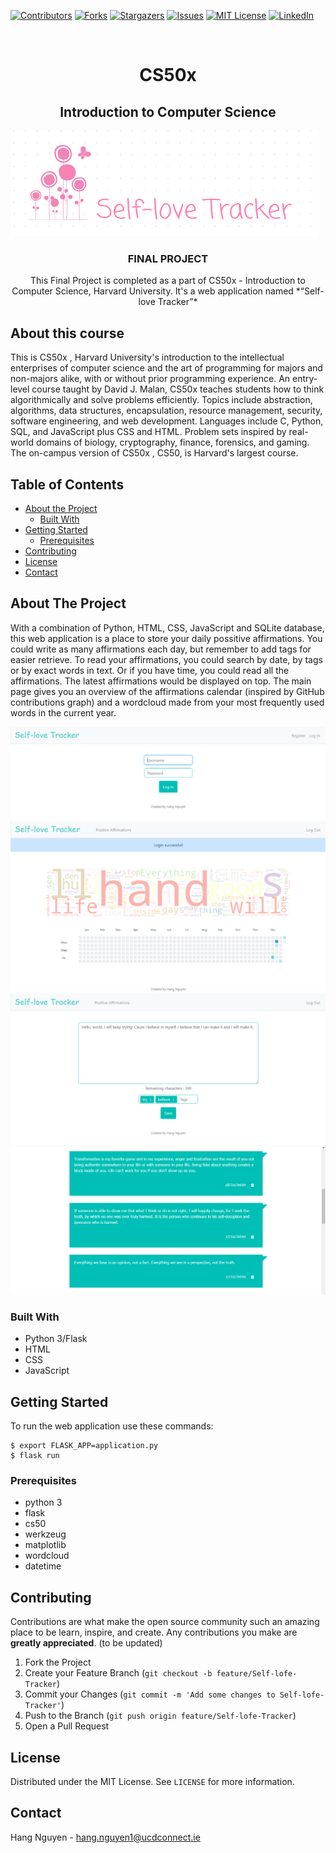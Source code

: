 [![Contributors][contributors-shield]][contributors-url]
[![Forks][forks-shield]][forks-url]
[![Stargazers][stars-shield]][stars-url]
[![Issues][issues-shield]][issues-url]
[![MIT License][license-shield]][license-url]
[![LinkedIn][linkedin-shield]][linkedin-url]



<!-- PROJECT LOGO -->
<br />
<h1 align="center">
  CS50x
</h1>
<h2 align="center">
  Introduction to Computer Science
</h2>
<a align="center">
  <img src="static/banner.PNG" alt="Logo" >
</a>
<h3 align="center">FINAL PROJECT</h3>

<p align="center">
 This Final Project is completed as a part of CS50x - Introduction to Computer Science, Harvard University. It's a web application named *“Self-love Tracker”*
</p>

## About this course
This is CS50x , Harvard University's introduction to the intellectual enterprises of computer science and the art of programming for majors and non-majors alike, with or without prior programming experience. An entry-level course taught by David J. Malan, CS50x teaches students how to think algorithmically and solve problems efficiently. Topics include abstraction, algorithms, data structures, encapsulation, resource management, security, software engineering, and web development. Languages include C, Python, SQL, and JavaScript plus CSS and HTML. Problem sets inspired by real-world domains of biology, cryptography, finance, forensics, and gaming. The on-campus version of CS50x , CS50, is Harvard's largest course.

<!-- TABLE OF CONTENTS -->
## Table of Contents

* [About the Project](#about-the-project)
  * [Built With](#built-with)
* [Getting Started](#getting-started)
  * [Prerequisites](#prerequisites)
* [Contributing](#contributing)
* [License](#license)
* [Contact](#contact)



<!-- ABOUT THE PROJECT -->
## About The Project


With a combination of Python, HTML, CSS, JavaScript and SQLite database, this web application is a place to store your daily possitive affirmations.
You could write as many affirmations each day, but remember to add tags for easier retrieve.
To read your affirmations, you could search by date, by tags or by exact words in text. Or if you have time, you could read all the affirmations.
The latest affirmations would be displayed on top.
The main page gives you an overview of the affirmations calendar (inspired by GitHub contributions graph) and a wordcloud made from your most frequently used words in the current year.

<p align="center">
  <img src="static/Screenshot_0.PNG" alt="Login/Register" >
  <img src="static/Screenshot_1.PNG" alt="Main page" >
  <img src="static/Screenshot_2.PNG" alt="Write" >
  <img src="static/Screenshot_3.PNG" alt="Read" >
</p>

### Built With

- Python 3/Flask
- HTML
- CSS
- JavaScript


<!-- GETTING STARTED -->
## Getting Started

To run the web application use these commands:

```
$ export FLASK_APP=application.py
$ flask run
```

### Prerequisites

- python 3
- flask
- cs50
- werkzeug
- matplotlib
- wordcloud
- datetime



<!-- CONTRIBUTING -->
## Contributing 

Contributions are what make the open source community such an amazing place to be learn, inspire, and create. Any contributions you make are **greatly appreciated**.
(to be updated)

1. Fork the Project
2. Create your Feature Branch (`git checkout -b feature/Self-lofe-Tracker`)
3. Commit your Changes (`git commit -m 'Add some changes to Self-lofe-Tracker'`)
4. Push to the Branch (`git push origin feature/Self-lofe-Tracker`)
5. Open a Pull Request



<!-- LICENSE -->
## License

Distributed under the MIT License. See `LICENSE` for more information.


<!-- CONTACT -->
## Contact

Hang Nguyen - hang.nguyen1@ucdconnect.ie



<!-- MARKDOWN LINKS & IMAGES -->
<!-- https://www.markdownguide.org/basic-syntax/#reference-style-links -->
[contributors-shield]: https://img.shields.io/github/contributors/fallingstar3107/Amazon-SageMaker-Capstone-Project.svg?style=flat-square
[contributors-url]: https://github.com/fallingstar3107/Amazon-SageMaker-Capstone-Project/graphs/contributors
[forks-shield]: https://img.shields.io/github/forks/fallingstar3107/Amazon-SageMaker-Capstone-Project.svg?style=flat-square
[forks-url]: https://github.com/fallingstar3107/Amazon-SageMaker-Capstone-Project/network/members
[stars-shield]: https://img.shields.io/github/stars/fallingstar3107/Amazon-SageMaker-Capstone-Project.svg?style=flat-square
[stars-url]: https://github.com/fallingstar3107/Amazon-SageMaker-Capstone-Project/stargazers
[issues-shield]: https://img.shields.io/github/issues/fallingstar3107/Amazon-SageMaker-Capstone-Project.svg?style=flat-square
[issues-url]: https://github.com/fallingstar3107/Amazon-SageMaker-Capstone-Project/issues
[license-shield]: https://img.shields.io/github/license/fallingstar3107/Amazon-SageMaker-Capstone-Project.svg?style=flat-square
[license-url]: https://github.com/fallingstar3107/Amazon-SageMaker-Capstone-Project/blob/master/LICENSE.txt
[linkedin-shield]: https://img.shields.io/badge/-LinkedIn-black.svg?style=flat-square&logo=linkedin&colorB=555
[linkedin-url]: https://www.linkedin.com/in/hang-nguyen-analytics/
[product-screenshot]: images/screenshot.png

